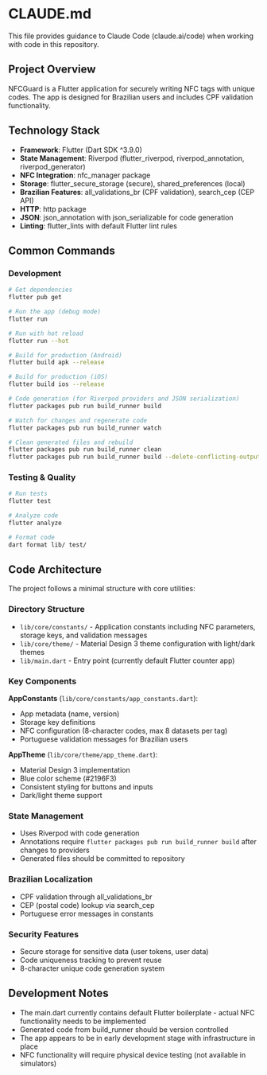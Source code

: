 # CLAUDE.md

This file provides guidance to Claude Code (claude.ai/code) when working with code in this repository.

## Project Overview

NFCGuard is a Flutter application for securely writing NFC tags with unique codes. The app is designed for Brazilian users and includes CPF validation functionality.

## Technology Stack

- **Framework**: Flutter (Dart SDK ^3.9.0)
- **State Management**: Riverpod (flutter_riverpod, riverpod_annotation, riverpod_generator)
- **NFC Integration**: nfc_manager package
- **Storage**: flutter_secure_storage (secure), shared_preferences (local)
- **Brazilian Features**: all_validations_br (CPF validation), search_cep (CEP API)
- **HTTP**: http package
- **JSON**: json_annotation with json_serializable for code generation
- **Linting**: flutter_lints with default Flutter lint rules

## Common Commands

### Development
```bash
# Get dependencies
flutter pub get

# Run the app (debug mode)
flutter run

# Run with hot reload
flutter run --hot

# Build for production (Android)
flutter build apk --release

# Build for production (iOS)  
flutter build ios --release

# Code generation (for Riverpod providers and JSON serialization)
flutter packages pub run build_runner build

# Watch for changes and regenerate code
flutter packages pub run build_runner watch

# Clean generated files and rebuild
flutter packages pub run build_runner clean
flutter packages pub run build_runner build --delete-conflicting-outputs
```

### Testing & Quality
```bash
# Run tests
flutter test

# Analyze code
flutter analyze

# Format code
dart format lib/ test/
```

## Code Architecture

The project follows a minimal structure with core utilities:

### Directory Structure
- `lib/core/constants/` - Application constants including NFC parameters, storage keys, and validation messages
- `lib/core/theme/` - Material Design 3 theme configuration with light/dark themes
- `lib/main.dart` - Entry point (currently default Flutter counter app)

### Key Components

**AppConstants** (`lib/core/constants/app_constants.dart`):
- App metadata (name, version)
- Storage key definitions
- NFC configuration (8-character codes, max 8 datasets per tag)
- Portuguese validation messages for Brazilian users

**AppTheme** (`lib/core/theme/app_theme.dart`):
- Material Design 3 implementation
- Blue color scheme (#2196F3)
- Consistent styling for buttons and inputs
- Dark/light theme support

### State Management
- Uses Riverpod with code generation
- Annotations require `flutter packages pub run build_runner build` after changes to providers
- Generated files should be committed to repository

### Brazilian Localization
- CPF validation through all_validations_br
- CEP (postal code) lookup via search_cep
- Portuguese error messages in constants

### Security Features
- Secure storage for sensitive data (user tokens, user data)
- Code uniqueness tracking to prevent reuse
- 8-character unique code generation system

## Development Notes

- The main.dart currently contains default Flutter boilerplate - actual NFC functionality needs to be implemented
- Generated code from build_runner should be version controlled
- The app appears to be in early development stage with infrastructure in place
- NFC functionality will require physical device testing (not available in simulators)